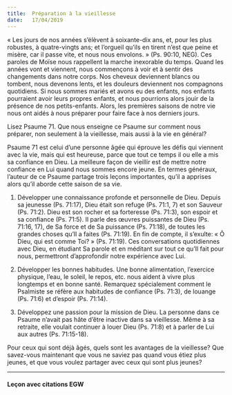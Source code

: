 ```yaml
---
title:  Préparation à la vieillesse
date:   17/04/2019
---
```


« Les jours de nos années s’élèvent à soixante-dix ans, et, pour les plus robustes, à quatre-vingts ans; et l’orgueil qu’ils en tirent n’est que peine et misère, car il passe vite, et nous nous envolons. » (Ps. 90:10, NEG). Ces paroles de Moïse nous rappellent la marche inexorable du temps. Quand les années vont et viennent, nous commençons à voir et à sentir des changements dans notre corps. Nos cheveux deviennent blancs ou tombent, nous devenons lents, et les douleurs deviennent nos compagnons quotidiens. Si nous sommes mariés et avons eu des enfants, nos enfants pourraient avoir leurs propres enfants, et nous pourrions alors jouir de la présence de nos petits-enfants. Alors, les premières saisons de notre vie nous ont aidés à nous préparer pour faire face à nos derniers jours.

Lisez Psaume 71. Que nous enseigne ce Psaume sur comment nous préparer, non seulement à la vieillesse, mais aussi à la vie en général?

Psaume 71 est celui d’une personne âgée qui éprouve les défis qui viennent avec la vie, mais qui est heureuse, parce que tout ce temps il ou elle a mis sa confiance en Dieu. La meilleure façon de vieillir est de mettre notre confiance en Lui quand nous sommes encore jeune. En termes généraux, l’auteur de ce Psaume partage trois leçons importantes, qu’il a apprises alors qu’il aborde cette saison de sa vie.

1. Développer une connaissance profonde et personnelle de Dieu. Depuis sa jeunesse (Ps. 71:17), Dieu était son refuge (Ps. 71:1, 7) et son Sauveur (Ps. 71:2). Dieu est son rocher et sa forteresse (Ps. 71:3), son espoir et sa confiance (Ps. 71:5). Il parle des œuvres puissantes de Dieu (Ps. 71:16, 17), de Sa force et de Sa puissance (Ps. 71:18), de toutes les grandes choses qu’Il a faites (Ps. 71:19). En fin de compte, il s’exulte: « Ô Dieu, qui est comme Toi? » (Ps. 71:19). Ces conversations quotidiennes avec Dieu, en étudiant Sa parole et en méditant sur tout ce qu’Il fait pour nous, permettront d’approfondir notre expérience avec Lui.

2. Développer les bonnes habitudes. Une bonne alimentation, l’exercice physique, l’eau, le soleil, le repos, etc. nous aident à vivre plus longtemps et en bonne santé. Remarquez spécialement comment le Psalmiste se réfère aux habitudes de confiance (Ps. 71:3), de louange (Ps. 71:6) et d’espoir (Ps. 71:14).

3. Développez une passion pour la mission de Dieu. La personne dans ce Psaume n’avait pas hâte d’être inactive dans sa vieillesse. Même à sa retraite, elle voulait continuer à louer Dieu (Ps. 71:8) et à parler de Lui aux autres (Ps. 71:15-18).

Pour ceux qui sont déjà âgés, quels sont les avantages de la vieillesse? Que savez-vous maintenant que vous ne saviez pas quand vous étiez plus jeunes, et que vous voulez partager avec ceux qui sont plus jeunes?

---

#### Leçon avec citations EGW